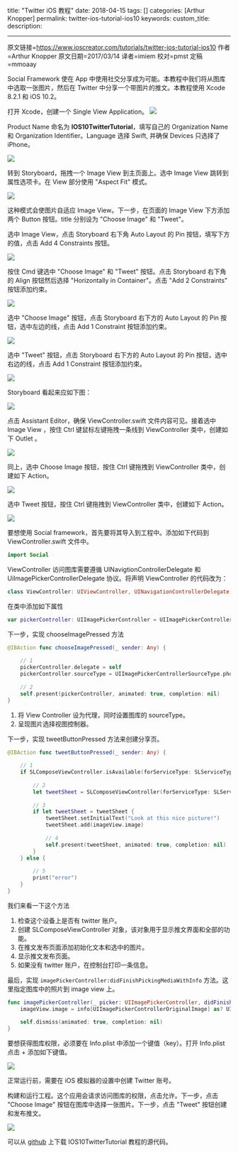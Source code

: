 title: "Twitter iOS 教程"
date: 2018-04-15
tags: []
categories: [Arthur Knopper]
permalink: twitter-ios-tutorial-ios10
keywords: 
custom_title: 
description: 

---
原文链接=https://www.ioscreator.com/tutorials/twitter-ios-tutorial-ios10
作者=Arthur Knopper
原文日期=2017/03/14
译者=imiem
校对=pmst
定稿=mmoaay

<!--此处开始正文-->
Social Framework 使在 App 中使用社交分享成为可能。本教程中我们将从图库中选取一张图片，然后在 Twitter 中分享一个带图片的推文。本教程使用 Xcode 8.2.1 和 iOS 10.2。

<!--more-->

打开 Xcode，创建一个 Single View Application。
![](/img/articles/twitter-ios-tutorial-ios10/single-view-xcode-templateformat=750w1523785725.3892019)

Product Name 命名为 **IOS10TwitterTutorial**，填写自己的 Organization Name 和 Organization Identifier。Language 选择 Swift, 并确保 Devices 只选择了 iPhone。

![](/img/articles/twitter-ios-tutorial-ios10/format=750w1523785726.2703402)

转到 Storyboard，拖拽一个 Image View 到主页面上。选中 Image View 跳转到属性选项卡。在 View 部分使用 "Aspect Fit" 模式。

![](/img/articles/twitter-ios-tutorial-ios10/format=300w1523785726.82209)

这种模式会使图片自适应 Image View。下一步，在页面的 Image View 下方添加两个 Button 按钮。title 分别设为 "Choose Image" 和 "Tweet"。

选中 Image View，点击 Storyboard 右下角 Auto Layout 的 Pin 按钮，填写下方的值，点击 Add 4 Constraints 按钮。

![](/img/articles/twitter-ios-tutorial-ios10/format=300w1523785727.185287)

按住 Cmd 键选中 "Choose Image" 和 "Tweet" 按钮。点击 Storyboard 右下角的 Align 按钮然后选择 "Horizontally in Container"。点击 "Add 2 Constraints" 按钮添加约束。

![](/img/articles/twitter-ios-tutorial-ios10/format=300w1523785727.6882088)

选中 "Choose Image" 按钮，点击 Storyboard 右下方的 Auto Layout 的 Pin 按钮，选中左边的线，点击 Add 1 Constraint 按钮添加约束。

![](/img/articles/twitter-ios-tutorial-ios10/format=300w1523785728.241814)

选中 "Tweet" 按钮，点击 Storyboard 右下方的 Auto Layout 的 Pin 按钮，选中右边的线，点击 Add 1 Constraint 按钮添加约束。

![](/img/articles/twitter-ios-tutorial-ios10/format=300w1523785728.644811)

Storyboard 看起来应如下图：

![](/img/articles/twitter-ios-tutorial-ios10/format=300w1523785729.126291)

点击 Assistant Editor，确保 ViewController.swift 文件内容可见。接着选中 Image View ，按住 Ctrl 键鼠标左键拖拽一条线到  ViewController 类中，创建如下 Outlet 。

![](/img/articles/twitter-ios-tutorial-ios10/format=300w1523785729.473891)

同上，选中 Choose Image 按钮，按住 Ctrl 键拖拽到 ViewController 类中，创建如下 Action。

![](/img/articles/twitter-ios-tutorial-ios10/format=300w1523785729.941673)

选中 Tweet 按钮，按住 Ctrl 键拖拽到 ViewController 类中，创建如下 Action。

![](/img/articles/twitter-ios-tutorial-ios10/format=300w1523785730.370503)

要想使用 Social framework，首先要将其导入到工程中。添加如下代码到 ViewController.swift 文件中。

```swift
import Social
```

ViewController 访问图库需要遵循 UINavigtionControllerDelegate 和 UiImagePickerControllerDelegate 协议。将声明 ViewController 的代码改为：

```swift
class ViewController: UIViewController, UINavigationControllerDelegate, UIImagePickerControllerDelegate {
```

在类中添加如下属性

```swift
var pickerController: UIImagePickerController = UIImagePickerController()
```

下一步，实现 chooseImagePressed 方法

```swift
@IBAction func chooseImagePressed(_ sender: Any) {
        
    // 1
    pickerController.delegate = self
    pickerController.sourceType = UIImagePickerControllerSourceType.photoLibrary
        
    // 2
    self.present(pickerController, animated: true, completion: nil)
}
```

1. 将 View Controller 设为代理，同时设置图库的 sourceType。
2. 呈现图片选择视图控制器。

下一步，实现 tweetButtonPressed 方法来创建分享页。

```swift
@IBAction func tweetButtonPressed(_ sender: Any) {
        
    // 1
    if SLComposeViewController.isAvailable(forServiceType: SLServiceTypeTwitter) {
            
        // 2
        let tweetSheet = SLComposeViewController(forServiceType: SLServiceTypeTwitter)
            
        // 3
        if let tweetSheet = tweetSheet {
            tweetSheet.setInitialText("Look at this nice picture!")
            tweetSheet.add(imageView.image)
                
            // 4
            self.present(tweetSheet, animated: true, completion: nil)
        }
    } else {
            
        // 5
        print("error")
    }
}
```

我们来看一下这个方法

1. 检查这个设备上是否有 twitter 账户。
2. 创建 SLComposeViewController 对象，该对象用于显示推文界面和全部的功能。
3. 在推文发布页面添加初始化文本和选中的图片。
4. 显示推文发布页面。
5. 如果没有 twitter 账户，在控制台打印一条信息。

最后，实现 `imagePickerController:didFinishPickingMediaWithInfo` 方法。这里指定图库中的照片到 image view 上。

```swift
func imagePickerController(_ picker: UIImagePickerController, didFinishPickingMediaWithInfo info: [String : Any]) {
    imageView.image = info[UIImagePickerControllerOriginalImage] as? UIImage
        
    self.dismiss(animated: true, completion: nil)
}
```

要想获得图库权限，必须要在 Info.plist 中添加一个键值（key）。打开 Info.plist 点击 + 添加如下键值。

![](/img/articles/twitter-ios-tutorial-ios10/format=750w1523785730.8178)

正常运行前，需要在 iOS 模拟器的设置中创建 Twitter 账号。

构建和运行工程。这个应用会请求访问图库的权限，点击允许。下一步，点击 "Choose Image"  按钮在图库中选择一张图片。下一步，点击 "Tweet" 按钮创建和发布推文。

![](/img/articles/twitter-ios-tutorial-ios10/format=500w1523785731.152317)

可以从 [github](https://github.com/ioscreator/ioscreator) 上下载 IOS10TwitterTutorial 教程的源代码。